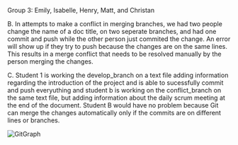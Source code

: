 Group 3: Emily, Isabelle, Henry, Matt, and Christan 

B. In attempts to make a conflict in merging branches, we had two people change the name of a doc title, on two seperate branches, and had one commit and push while the other person just commited the change. An error will show up if they try to push because the changes are on the same lines. This results in a merge conflict that needs to be resolved manually by the person merging the changes.

C. Student 1 is working the develop_branch on a text file adding information regarding the introduction of the project and is able to sucessfully commit and push everyuthing
 and student b is working on the conflict_branch on the same text file, but adding information about the daily scrum meeting at the end of the document. Student B would have no problem because Git can merge the changes automatically only if the commits are on different lines or branches.


![GitGraph](Git%20Tree.png"GitGraph")
